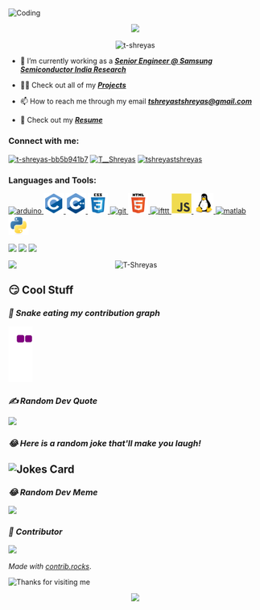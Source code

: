   <img align="center" alt="Coding" width="2000" height="180" src="https://c.tenor.com/nVMk21RlZ7MAAAAd/nebula.gif"> 
       <!--<img align="center" alt="Coding" width="2000" height="180" src="https://c.tenor.com/nVMk21RlZ7MAAAAd/nebula.gif"> green colour = 00cf00-->


<!--![Header](https://capsule-render.vercel.app/api?type=waving&color=gradient&height=300&section=header&text=Hello🤖,%20There&fontSize=100&animation=fadeIn&fontAlignY=29&desc=Welcome%20to%20my%20Github%20Profile&descAlignY=51&descAlign=75)-->

<p align="center">
<img src="https://readme-typing-svg.herokuapp.com?font=Caveat&center=true&vCenter=true&duration=4000&color=FF6700&size=48&height=70&width=800&lines=Hi+%F0%9F%91%8B%2C+I'm+T+Shreyas;A+passionate+E+%26+C+Engineer+from+Mysore%2C+India;Welcome+to+my+github+profile+!">
</p>

<!-- <h3 align="center">A passionate E & C Engineer from Mysore, India</h3>
<p align="center">
<img align="center" alt="Coding" width="2000" height="170" src="https://64.media.tumblr.com/4ed8952a22cfa86603e4c85959239fe5/tumblr_mtybrgRa4p1repvb2o1_500.gif">
[![Typing SVG](https://readme-typing-svg.herokuapp.com?font=Caveat&size=30&pause=1000&color=14F792&width=500&height=45&lines=Hi+%F0%9F%91%8B%2C+I'm+T+Shreyas;A+passionate+E+%26+C+engineer+from+Mysore%2C+India)](https://git.io/typing-svg)
</p>

<h1 align="center">Hi <img src="https://user-images.githubusercontent.com/1303154/88677602-1635ba80-d120-11ea-84d8-d263ba5fc3c0.gif" width="28px" height="28px" alt="hi">, I'm T Shreyas</h1>-->
<p align="center"> <img src="https://komarev.com/ghpvc/?username=t-shreyas&label=Profile%20views&color=0e75b6&style=flat" alt="t-shreyas" />  </p>
<!--![MasterHead](https://c.tenor.com/nVMk21RlZ7MAAAAd/nebula.gif)-->

<!--<h1 align="center">Hi <img src="https://user-images.githubusercontent.com/1303154/88677602-1635ba80-d120-11ea-84d8-d263ba5fc3c0.gif" width="28px" height="28px" alt="hi">, I'm T Shreyas</h1>

<img align="right" alt="Coding" width="175" src="https://c.tenor.com/yFV0auGOHscAAAAC/iron-man.gif">-->


- 🔭 I’m currently working as a [***Senior Engineer @ Samsung Semiconductor India Research***](https://en.wikipedia.org/wiki/Samsung_R%26D_Institute_India,_Bangalore)

<!---- 🌱 I’m currently learning [***System Verilog***](https://www.chipverify.com/systemverilog/systemverilog-tutorial)

- 👯 I’m looking to collaborate on ***Verilog / VLSI Projects***

 🤝 I’m looking for help with ***RTL Projects***-->

- 👨‍💻 Check out all of my [***Projects***](https://github.com/T-Shreyas?tab=repositories)

- 📫 How to reach me through my email ***tshreyastshreyas@gmail.com***

- 📄 Check out my [***Resume***](https://drive.google.com/file/d/1SluWuTaeonJQZGkpB6VsO8F7td-c7VvB/view)

<h3 align="left">Connect with me:</h3>
<p align="left">
<a href="https://linkedin.com/in/t-shreyas-bb5b941b7" target="blank"><img align="center" src="https://raw.githubusercontent.com/rahuldkjain/github-profile-readme-generator/master/src/images/icons/Social/linked-in-alt.svg" alt="t-shreyas-bb5b941b7" height="30" width="40" /></a>
<a href="https://twitter.com/t__shreyas" target="blank"><img align="center" src="https://raw.githubusercontent.com/rahuldkjain/github-profile-readme-generator/master/src/images/icons/Social/twitter.svg" alt="T__Shreyas" height="30" width="40" /></a>
<a href="https://instagram.com/tshreyastshreyas" target="blank"><img align="center" src="https://raw.githubusercontent.com/rahuldkjain/github-profile-readme-generator/master/src/images/icons/Social/instagram.svg" alt="tshreyastshreyas" height="30" width="40" /></a>
</p>

<h3 align="left">Languages and Tools:</h3>
<p align="left"> <a href="https://www.arduino.cc/" target="_blank" rel="noreferrer"> <img src="https://cdn.worldvectorlogo.com/logos/arduino-1.svg" alt="arduino" width="40" height="40"/> </a> <a href="https://www.cprogramming.com/" target="_blank" rel="noreferrer"> <img src="https://raw.githubusercontent.com/devicons/devicon/master/icons/c/c-original.svg" alt="c" width="40" height="40"/> </a> <a href="https://www.w3schools.com/cpp/" target="_blank" rel="noreferrer"> <img src="https://raw.githubusercontent.com/devicons/devicon/master/icons/cplusplus/cplusplus-original.svg" alt="cplusplus" width="40" height="40"/> </a> <a href="https://www.w3schools.com/css/" target="_blank" rel="noreferrer"> <img src="https://raw.githubusercontent.com/devicons/devicon/master/icons/css3/css3-original-wordmark.svg" alt="css3" width="40" height="40"/> </a> <a href="https://git-scm.com/" target="_blank" rel="noreferrer"> <img src="https://www.vectorlogo.zone/logos/git-scm/git-scm-icon.svg" alt="git" width="40" height="40"/> </a> <a href="https://www.w3.org/html/" target="_blank" rel="noreferrer"> <img src="https://raw.githubusercontent.com/devicons/devicon/master/icons/html5/html5-original-wordmark.svg" alt="html5" width="40" height="40"/> </a> <a href="https://ifttt.com/" target="_blank" rel="noreferrer"> <img src="https://www.vectorlogo.zone/logos/ifttt/ifttt-ar21.svg" alt="ifttt" width="40" height="40"/> </a> <a href="https://developer.mozilla.org/en-US/docs/Web/JavaScript" target="_blank" rel="noreferrer"> <img src="https://raw.githubusercontent.com/devicons/devicon/master/icons/javascript/javascript-original.svg" alt="javascript" width="40" height="40"/> </a> <a href="https://www.linux.org/" target="_blank" rel="noreferrer"> <img src="https://raw.githubusercontent.com/devicons/devicon/master/icons/linux/linux-original.svg" alt="linux" width="40" height="40"/> </a> <a href="https://www.mathworks.com/" target="_blank" rel="noreferrer"> <img src="https://upload.wikimedia.org/wikipedia/commons/2/21/Matlab_Logo.png" alt="matlab" width="40" height="40"/> </a> <a href="https://www.python.org" target="_blank" rel="noreferrer"> <img src="https://raw.githubusercontent.com/devicons/devicon/master/icons/python/python-original.svg" alt="python" width="40" height="40"/> </a> </p>
<!--
<p><img align="center" src="https://github-readme-stats.vercel.app/api/top-langs?username=t-shreyas&show_icons=true&locale=en&layout=compact" alt="t-shreyas" /></p>

<p>&nbsp;<img align="center" src="https://github-readme-stats.vercel.app/api?username=t-shreyas&show_icons=true&locale=en" alt="t-shreyas" /></p>
<h2> Github Stats </h2>
<p><img align="center" src="https://github-readme-streak-stats.herokuapp.com/?user=t-shreyas&" alt="t-shreyas" /></p> -->

![](https://github-profile-summary-cards.vercel.app/api/cards/profile-details?username=T-Shreyas&theme=moonlight)
![](https://github-readme-stats.vercel.app/api?username=T-Shreyas&theme=radical&hide_border=false&include_all_commits=true&count_private=true)
![](https://github-profile-summary-cards.vercel.app/api/cards/productive-time?username=T-Shreyas&theme=moonlight&hide_border=false)
 
<a href="https://github.com/T-Shreyas/github-readme-stats"><img align="left" width="42%" src="https://github-readme-stats.vercel.app/api/top-langs/?username=T-Shreyas&layout=compact&theme=radical" /></a>
<img width="50%" src="https://github-readme-streak-stats.herokuapp.com/?user=T-Shreyas&theme=radical" alt="T-Shreyas" />
<br/>
<!--
![](https://github-readme-streak-stats.herokuapp.com/?user=T-Shreyas&theme=radical&hide_border=false)<br/>
![](https://github-readme-stats.vercel.app/api/top-langs/?username=T-Shreyas&theme=radical&hide_border=false&include_all_commits=true&count_private=true&layout=compact)
-->

## 😏 Cool Stuff
### *🐍 Snake eating my contribution graph*
![snake gif](https://github.com/T-Shreyas/T-Shreyas/blob/output/github-contribution-grid-snake.gif)

### *✍️ Random Dev Quote*
![](https://quotes-github-readme.vercel.app/api?type=horizontal&theme=radical)

### *😂 Here is a random joke that'll make you laugh!*
![Jokes Card](https://readme-jokes.vercel.app/api)
--------------------------------------------------------------------


### *😂 Random Dev Meme*
<img src="https://random-memer.herokuapp.com/" width="512px"/>

### *🤵 Contributor*
<a href="https://github.com/T-Shreyas/T-Shreyas/graphs/contributors">
  <img src="https://contrib.rocks/image?repo=T-Shreyas/T-Shreyas" />
</a>

*Made with [contrib.rocks](https://contrib.rocks)*.

<img height="120" alt="Thanks for visiting me" width="100%" src="https://raw.githubusercontent.com/BrunnerLivio/brunnerlivio/master/images/marquee.svg" />
<p align="center">
  <img src="https://capsule-render.vercel.app/api?type=waving&color=gradient&height=100&section=footer&width=2000"/>
</p>


<!--
![visitors](https://visitor-badge-reloaded.herokuapp.com/badge?page_id=T-Shreyas.T-Shreyas&color=0e75b6)

 <p align="center"> <a href="https://twitter.com/t__shreyas" target="blank"><img src="https://img.shields.io/twitter/follow/t__shreyas?logo=twitter&style=for-the-badge" alt="t__shreyas" /></a> </p> -->
